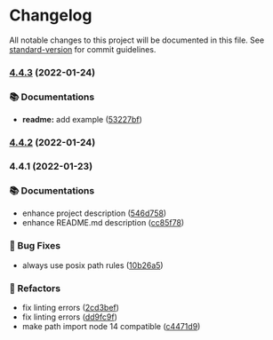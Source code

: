 # Changelog

All notable changes to this project will be documented in this file. See [standard-version](https://github.com/conventional-changelog/standard-version) for commit guidelines.

### [4.4.3](https://github.com/openscript-ch/gatsby-plugin-i18n-l10n/compare/v4.4.2...v4.4.3) (2022-01-24)


### 📚 Documentations

* **readme:** add example ([53227bf](https://github.com/openscript-ch/gatsby-plugin-i18n-l10n/commit/53227bf0f91fee6b475448060fc584727dbaff28))

### [4.4.2](https://github.com/openscript-ch/gatsby-plugin-i18n-l10n/compare/v4.4.1...v4.4.2) (2022-01-24)

### 4.4.1 (2022-01-23)


### 📚 Documentations

* enhance project description ([546d758](https://github.com/openscript-ch/gatsby-plugin-i18n-l10n/commit/546d75850b408e370bf17db54ca3ad5ef1e3e2c9))
* enhance README.md description ([cc85f78](https://github.com/openscript-ch/gatsby-plugin-i18n-l10n/commit/cc85f78ab096a93a808a9fbb54737d6540e0c7e5))


### 🐛 Bug Fixes

* always use posix path rules ([10b26a5](https://github.com/openscript-ch/gatsby-plugin-i18n-l10n/commit/10b26a5a4f64525077caab10ef92ca74af0b60aa))


### 🔄 Refactors

* fix linting errors ([2cd3bef](https://github.com/openscript-ch/gatsby-plugin-i18n-l10n/commit/2cd3bef345f1c69f72a38d3424f4fa22e19b49cc))
* fix linting errors ([dd9fc9f](https://github.com/openscript-ch/gatsby-plugin-i18n-l10n/commit/dd9fc9f1e6c2a64234cd21221fde4a503e06b181))
* make path import node 14 compatible ([c4471d9](https://github.com/openscript-ch/gatsby-plugin-i18n-l10n/commit/c4471d9604062d8c2aca09f43888ffe0e600616a))

